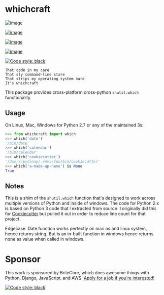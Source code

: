 # whichcraft

[![image](https://badge.fury.io/py/whichcraft.svg)](http://badge.fury.io/py/whichcraft)

[![image](https://travis-ci.org/pydanny/whichcraft.svg?branch=master)](https://travis-ci.org/pydanny/whichcraft)

[![image](https://codecov.io/gh/pydanny/whichcraft/branch/master/graph/badge.svg)](http://codecov.io/github/pydanny/whichcraft?branch=master)

[![image](https://ci.appveyor.com/api/projects/status/v9coijayykhkeu4d?svg=true)](https://ci.appveyor.com/project/pydanny/whichcraft)

[![Code style:
black](https://img.shields.io/badge/code%20style-black-000000.svg)](https://github.com/ambv/black)

    That code in my care
    That sly command-line stare
    That strips my operating system bare
    It's whichcraft

This package provides cross-platform cross-python `shutil.which`
functionality.

## Usage

On Linux, Mac, Windows for Python 2.7 or any of the maintained 3s:

``` python
>>> from whichcraft import which
>>> which('date')
'/bin/date'
>>> which('calendar')
'/bin/calendar'
>>> which('cookiecutter')
'/Users/pydanny/.envs/fun/bin/cookiecutter'
>>> which('a-made-up-name') is None
True
```

## Notes

This is a shim of the `shutil.which` function that's designed to work
across multiple versions of Python and inside of windows. The code for
Python 2.x is based on Python 3 code that I extracted from source. I
originally did this for
[Cookiecutter](https://github.com/audreyr/cookiecutter) but pulled it
out in order to reduce line count for that project.

Edgecase: Date function works perfectly on mac os and linux system,
hence returns string. But is an in-built function in windows hence
returns none as value when called in windows.

# Sponsor

This work is sponsored by BriteCore, which does awesome things with
Python, Django, JavaScript, and AWS. [Apply for a job if you're
interested\!](http://engineering-application.britecore.com/)

[![Code style:
black](https://avatars1.githubusercontent.com/u/967173?s=200&v=4)](http://engineering-application.britecore.com/)
